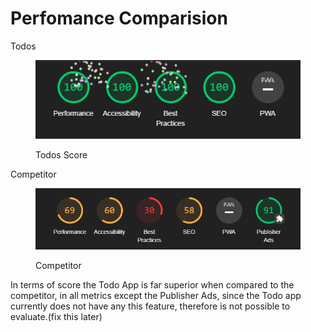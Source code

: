 # Perfomance Comparision

Todos

<figure><img src="../../.gitbook/assets/image (16).png" alt=""><figcaption><p>Todos Score</p></figcaption></figure>



Competitor

<figure><img src="../../.gitbook/assets/image (17).png" alt=""><figcaption><p>Competitor</p></figcaption></figure>



In terms of score the Todo App is far superior when compared to the competitor, in all metrics except the Publisher Ads, since the Todo app currently does not have any this feature, therefore is not possible to evaluate.(fix this later)
